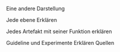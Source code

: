 Eine andere Darstellung

Jede ebene Erklären

Jedes Artefakt mit seiner Funktion erklären

Guideline und Experimente Erklären
Quellen